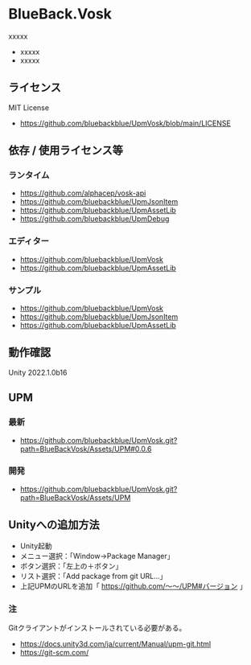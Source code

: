# BlueBack.Vosk
xxxxx
* xxxxx
* xxxxx

## ライセンス
MIT License
* https://github.com/bluebackblue/UpmVosk/blob/main/LICENSE

## 依存 / 使用ライセンス等
### ランタイム
* https://github.com/alphacep/vosk-api
* https://github.com/bluebackblue/UpmJsonItem
* https://github.com/bluebackblue/UpmAssetLib
* https://github.com/bluebackblue/UpmDebug
### エディター
* https://github.com/bluebackblue/UpmVosk
* https://github.com/bluebackblue/UpmAssetLib
### サンプル
* https://github.com/bluebackblue/UpmVosk
* https://github.com/bluebackblue/UpmJsonItem
* https://github.com/bluebackblue/UpmAssetLib

## 動作確認
Unity 2022.1.0b16

## UPM
### 最新
* https://github.com/bluebackblue/UpmVosk.git?path=BlueBackVosk/Assets/UPM#0.0.6
### 開発
* https://github.com/bluebackblue/UpmVosk.git?path=BlueBackVosk/Assets/UPM

## Unityへの追加方法
* Unity起動
* メニュー選択：「Window->Package Manager」
* ボタン選択：「左上の＋ボタン」
* リスト選択：「Add package from git URL...」
* 上記UPMのURLを追加「 https://github.com/～～/UPM#バージョン 」
### 注
Gitクライアントがインストールされている必要がある。
* https://docs.unity3d.com/ja/current/Manual/upm-git.html
* https://git-scm.com/


